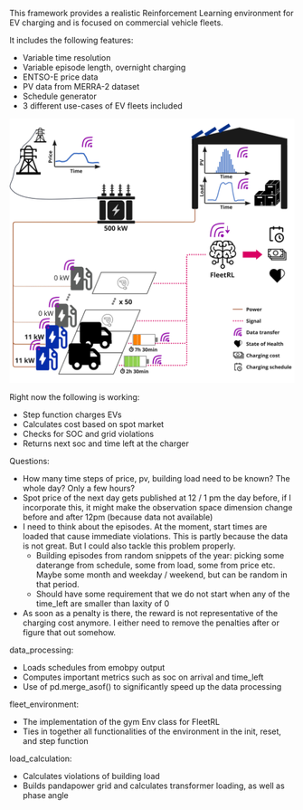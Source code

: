 This framework provides a realistic Reinforcement Learning
environment for EV charging and is focused on commercial vehicle
fleets.

It includes the following features:
- Variable time resolution
- Variable episode length, overnight charging
- ENTSO-E price data
- PV data from MERRA-2 dataset
- Schedule generator
- 3 different use-cases of EV fleets included

<img width="600" src="https://github.com/EnzoCording/FleetRL/blob/master/Thesis%20-%20MDP%20graphical.jpg">

Right now the following is working:
- Step function charges EVs
- Calculates cost based on spot market
- Checks for SOC and grid violations
- Returns next soc and time left at the charger

Questions:
- How many time steps of price, pv, building load need to be known? The whole day? Only a few hours?
- Spot price of the next day gets published at 12 / 1 pm the day before, if I incorporate this, it might make the observation space dimension change before and after 12pm (because data not available)
- I need to think about the episodes. At the moment, start times are loaded that cause immediate violations. This is partly because the data is not great. But I could also tackle this problem properly.
  - Building episodes from random snippets of the year: picking some daterange from schedule, some from load, some from price etc. Maybe some month and weekday / weekend, but can be random in that period.
  - Should have some requirement that we do not start when any of the time_left are smaller than laxity of 0
- As soon as a penalty is there, the reward is not representative of the charging cost anymore. I either need to remove the penalties after or figure that out somehow.

data_processing:
- Loads schedules from emobpy output
- Computes important metrics such as soc on arrival and time_left
- Use of pd.merge_asof() to significantly speed up the data processing

fleet_environment:
- The implementation of the gym Env class for FleetRL
- Ties in together all functionalities of the environment in the init, reset, and step function

load_calculation:
- Calculates violations of building load
- Builds pandapower grid and calculates transformer loading, as well as phase angle

